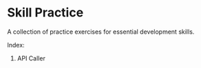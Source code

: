 # Skill Practice

A collection of practice exercises for essential development skills.

Index:

1. API Caller

